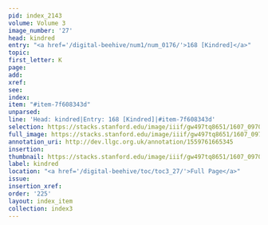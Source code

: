 ```yaml
---
pid: index_2143
volume: Volume 3
image_number: '27'
head: kindred
entry: "<a href='/digital-beehive/num1/num_0176/'>168 [Kindred]</a>"
topic:
first_letter: K
page:
add:
xref:
see:
index:
item: "#item-7f608343d"
unparsed:
line: 'Head: kindred|Entry: 168 [Kindred]|#item-7f608343d'
selection: https://stacks.stanford.edu/image/iiif/gw497tq8651/1607_0970/841,941,452,137/full/0/default.jpg
full_image: https://stacks.stanford.edu/image/iiif/gw497tq8651/1607_0970/full/full/0/default.jpg
annotation_uri: http://dev.llgc.org.uk/annotation/1559761665345
insertion:
thumbnail: https://stacks.stanford.edu/image/iiif/gw497tq8651/1607_0970/841,941,452,137/150,/0/default.jpg
label: kindred
location: "<a href='/digital-beehive/toc/toc3_27/'>Full Page</a>"
issue:
insertion_xref:
order: '225'
layout: index_item
collection: index3
---
```

